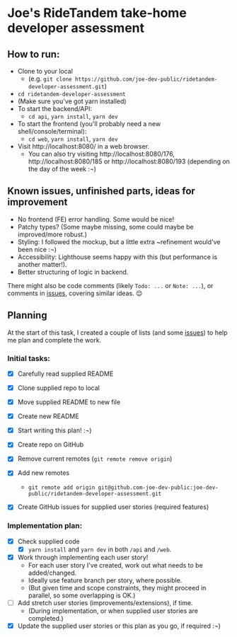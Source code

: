# Joe's RideTandem take-home developer assessment

## How to run:

- Clone to your local
  - (e.g. `git clone https://github.com/joe-dev-public/ridetandem-developer-assessment.git`)
- `cd ridetandem-developer-assessment`
- (Make sure you've got yarn installed)
- To start the backend/API:
  - `cd api`, `yarn install`, `yarn dev`
- To start the frontend (you'll probably need a new shell/console/terminal):
  - `cd web`, `yarn install`, `yarn dev`
- Visit http://localhost:8080/ in a web browser.
  - You can also try visiting http://localhost:8080/176, http://localhost:8080/185 or http://localhost:8080/193 (depending on the day of the week :¬)


## Known issues, unfinished parts, ideas for improvement

- No frontend (FE) error handling. Some would be nice!
- Patchy types? (Some maybe missing, some could maybe be improved/more robust.)
- Styling: I followed the mockup, but a little extra ~refinement would've been nice :¬)
- Accessibility: Lighthouse seems happy with this (but performance is another matter!).
- Better structuring of logic in backend.

There might also be code comments (likely `Todo: ...` or `Note: ...`), or comments in [issues](https://github.com/joe-dev-public/ridetandem-developer-assessment/issues?q=is%3Aissue), covering similar ideas. 😌


## Planning

At the start of this task, I created a couple of lists (and some [issues](https://github.com/joe-dev-public/ridetandem-developer-assessment/issues?q=is%3Aissue)) to help me plan and complete the work.

### Initial tasks:

- [x] Carefully read supplied README
- [x] Clone supplied repo to local
- [x] Move supplied README to new file
- [x] Create new README
- [x] Start writing this plan! :¬)
- [x] Create repo on GitHub
- [x] Remove current remotes (`git remote remove origin`)
- [x] Add new remotes
  - `git remote add origin git@github.com-joe-dev-public:joe-dev-public/ridetandem-developer-assessment.git`
- [x] Create GitHub issues for supplied user stories (required features)


### Implementation plan:

- [x] Check supplied code
  - [x] `yarn install` and `yarn dev` in both `/api` and `/web`.
- [x] Work through implementing each user story!
  - For each user story I've created, work out what needs to be added/changed.
  - Ideally use feature branch per story, where possible.
  - (But given time and scope constraints, they might proceed in parallel, so some overlapping is OK.)
- [ ] Add stretch user stories (improvements/extensions), if time.
  - (During implementation, or when supplied user stories are completed.)
- [x] Update the supplied user stories or this plan as you go, if required :¬)
